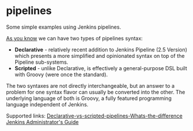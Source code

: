 # pipelines
Some simple examples using Jenkins pipelines.

[As you know](https://www.jenkins.io/doc/book/pipeline/syntax/) we can have two types of pipelines syntax:
- **Declarative** - relatively recent addition to Jenkins Pipeline (2.5 Version) which presents a more simplified and opinionated syntax on top of the Pipeline sub-systems.
- **Scripted** - unlike Declarative, is effectively a general-purpose DSL built with Groovy (were once the standard).

The two syntaxes are not directly interchangeable, but an answer to a problem for one syntax flavor can usually be converted into the other. The underlying language of both is Groovy, a fully featured programming language independent of Jenkins.

Supported links:
[Declarative-vs-scripted-pipelines-Whats-the-difference](https://www.theserverside.com/answer/Declarative-vs-scripted-pipelines-Whats-the-difference)
[Jenkins Administrator's Guide](https://www.packtpub.com/product/jenkins-administrator-s-guide/9781838824327)

